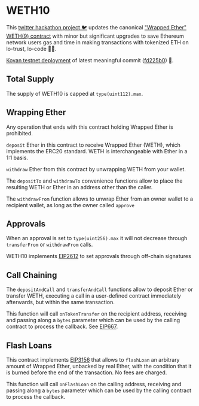 # WETH10

This [twitter hackathon project 🐦](https://twitter.com/r_ross_campbell/status/1314726259050639364?s=20) updates the canonical ["Wrapped Ether" WETH(9) contract](https://etherscan.io/address/0xc02aaa39b223fe8d0a0e5c4f27ead9083c756cc2#code) with minor but significant upgrades to save Ethereum network users gas and time in making transactions with tokenized ETH on lo-trust, lo-code 🍬⛽.

[Kovan testnet deployment](https://kovan.etherscan.io/address/0xD25f374A2d7d40566b006eC21D82b9655865F941) of latest meaningful commit ([fd225b0](https://github.com/WETH10/WETH10/commit/fd225b03531c1af261a0ec9be16c6b8c8cb4110a)) 🔨.

## Total Supply
The supply of WETH10 is capped at `type(uint112).max`.

## Wrapping Ether
Any operation that ends with this contract holding Wrapped Ether is prohibited.

`deposit` Ether in this contract to receive Wrapped Ether (WETH), which implements the ERC20 standard. WETH is interchangeable with Ether in a 1:1 basis.

`withdraw` Ether from this contract by unwrapping WETH from your wallet.

The `depositTo` and `withdrawTo` convenience functions allow to place the resulting WETH or Ether in an address other than the caller.

The `withdrawFrom` function allows to unwrap Ether from an owner wallet to a recipient wallet, as long as the owner called `approve`

## Approvals
When an approval is set to `type(uint256).max` it will not decrease through `transferFrom` or `withdrawFrom` calls.

WETH10 implements [EIP2612](https://eips.ethereum.org/EIPS/eip-2612) to set approvals through off-chain signatures

## Call Chaining
The `depositAndCall` and `transferAndCall` functions allow to deposit Ether or transfer WETH, executing a call in a user-defined contract immediately afterwards, but within the same transaction.

This function will call `onTokenTransfer` on the recipient address, receiving and passing along a `bytes` parameter which can be used by the calling contract to process the callback. See [EIP667](https://github.com/ethereum/EIPs/issues/677).

## Flash Loans
This contract implements [EIP3156](https://eips.ethereum.org/EIPS/eip-3156) that allows to `flashLoan` an arbitrary amount of Wrapped Ether, unbacked by real Ether, with the condition that it is burned before the end of the transaction. No fees are charged.

This function will call `onFlashLoan` on the calling address, receiving and passing along a `bytes` parameter which can be used by the calling contract to process the callback.
